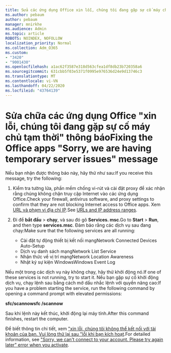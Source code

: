 ```yaml
---
title: Sửa các ứng dụng Office xin lỗi, chúng tôi đang gặp sự cố máy chủ tạm thời thông báo
ms.author: pebaum
author: pebaum
manager: mnirkhe
ms.audience: Admin
ms.topic: article
ROBOTS: NOINDEX, NOFOLLOW
localization_priority: Normal
ms.collection: Adm_O365
ms.custom:
- "3420"
- "9001430"
ms.openlocfilehash: a1ac62f3587e318d563cfea1df8db23b720358a6
ms.sourcegitcommit: 631cbb5f03e5371f0995e976536d24e9d13746c3
ms.translationtype: MT
ms.contentlocale: vi-VN
ms.lasthandoff: 04/22/2020
ms.locfileid: "43764139"
---
```

# <a name="fixing-the-office-apps-sorry-we-are-having-temporary-server-issues-message"></a><span data-ttu-id="084ba-102">Sửa chữa các ứng dụng Office "xin lỗi, chúng tôi đang gặp sự cố máy chủ tạm thời" thông báo</span><span class="sxs-lookup"><span data-stu-id="084ba-102">Fixing the Office apps "Sorry, we are having temporary server issues" message</span></span>

<span data-ttu-id="084ba-103">Nếu bạn nhận được thông báo này, hãy thử như sau:</span><span class="sxs-lookup"><span data-stu-id="084ba-103">If you receive this message, try the following:</span></span>

1. <span data-ttu-id="084ba-104">Kiểm tra tường lửa, phần mềm chống vi-rút và cài đặt proxy để xác nhận rằng chúng không chặn truy cập Internet vào các ứng dụng Office.</span><span class="sxs-lookup"><span data-stu-id="084ba-104">Check your firewall, antivirus software, and proxy settings to confirm that they are not blocking Internet access to Office apps.</span></span> <span data-ttu-id="084ba-105">Xem [URL và phạm vi địa chỉ IP](https://docs.microsoft.com/office365/enterprise/urls-and-ip-address-ranges).</span><span class="sxs-lookup"><span data-stu-id="084ba-105">See [URLs and IP address ranges](https://docs.microsoft.com/office365/enterprise/urls-and-ip-address-ranges).</span></span>

2. <span data-ttu-id="084ba-106">Đi để **bắt đầu** > **chạy**, và sau đó gõ **Services. msc**.</span><span class="sxs-lookup"><span data-stu-id="084ba-106">Go to **Start** > **Run**, and then type **services.msc**.</span></span> <span data-ttu-id="084ba-107">Đảm bảo rằng các dịch vụ sau đang chạy:</span><span class="sxs-lookup"><span data-stu-id="084ba-107">Make sure that the following services are all running:</span></span>
    - <span data-ttu-id="084ba-108">Cài đặt tự động thiết bị kết nối mạng</span><span class="sxs-lookup"><span data-stu-id="084ba-108">Network Connected Devices Auto-Setup</span></span>
    - <span data-ttu-id="084ba-109">Dịch vụ danh sách mạng</span><span class="sxs-lookup"><span data-stu-id="084ba-109">Network List Service</span></span>
    - <span data-ttu-id="084ba-110">Nhận thức về vị trí mạng</span><span class="sxs-lookup"><span data-stu-id="084ba-110">Network Location Awareness</span></span>
    - <span data-ttu-id="084ba-111">Nhật ký sự kiện Windows</span><span class="sxs-lookup"><span data-stu-id="084ba-111">Windows Event Log</span></span>

<span data-ttu-id="084ba-112">Nếu một trong các dịch vụ này không chạy, hãy thử khởi động nó.</span><span class="sxs-lookup"><span data-stu-id="084ba-112">If one of these services is not running, try to start it.</span></span> <span data-ttu-id="084ba-113">Nếu bạn gặp sự cố khởi động dịch vụ, chạy lệnh sau bằng cách mở dấu nhắc lệnh với quyền nâng cao:</span><span class="sxs-lookup"><span data-stu-id="084ba-113">If you have a problem starting the service, run the following command by opening a command prompt with elevated permissions:</span></span>

<span data-ttu-id="084ba-114">**sfc/scannow**</span><span class="sxs-lookup"><span data-stu-id="084ba-114">**sfc /scannow**</span></span>

<span data-ttu-id="084ba-115">Sau khi lệnh này kết thúc, khởi động lại máy tính.</span><span class="sxs-lookup"><span data-stu-id="084ba-115">After this command finishes, restart the computer.</span></span>

<span data-ttu-id="084ba-116">Để biết thông tin chi tiết, xem ["xin lỗi, chúng tôi không thể kết nối với tài khoản của bạn. Vui lòng thử lại sau "lỗi khi bạn kích hoạt](https://docs.microsoft.com/office/troubleshoot/activation-installation/issue-when-activate-office-from-office-365).</span><span class="sxs-lookup"><span data-stu-id="084ba-116">For detailed information, see ["Sorry, we can't connect to your account. Please try again later" error when you activate](https://docs.microsoft.com/office/troubleshoot/activation-installation/issue-when-activate-office-from-office-365).</span></span>